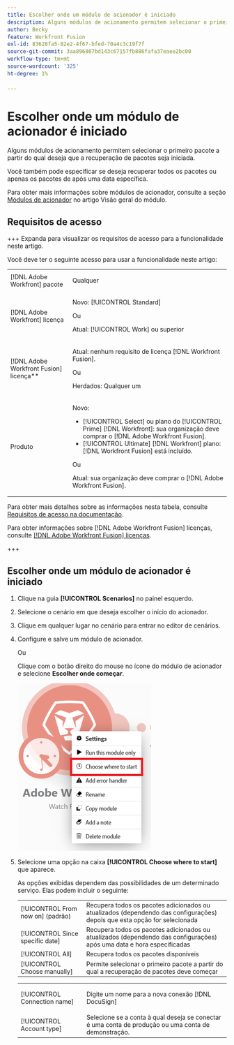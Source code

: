 ```yaml
---
title: Escolher onde um módulo de acionador é iniciado
description: Alguns módulos de acionamento permitem selecionar o primeiro pacote a partir do qual deseja que a recuperação de pacotes seja iniciada.
author: Becky
feature: Workfront Fusion
exl-id: 83628fa5-82e2-4f67-bfed-70a4c3c19f7f
source-git-commit: 3aa896867bd143c67157fb886fafa37eaee2bc00
workflow-type: tm+mt
source-wordcount: '325'
ht-degree: 1%

---
```


# Escolher onde um módulo de acionador é iniciado

Alguns módulos de acionamento permitem selecionar o primeiro pacote a partir do qual deseja que a recuperação de pacotes seja iniciada.

Você também pode especificar se deseja recuperar todos os pacotes ou apenas os pacotes de após uma data específica.

Para obter mais informações sobre módulos de acionador, consulte a seção [Módulos de acionador](/help/workfront-fusion/get-started-with-fusion/understand-fusion/module-overview.md#trigger-modules) no artigo Visão geral do módulo.

## Requisitos de acesso

+++ Expanda para visualizar os requisitos de acesso para a funcionalidade neste artigo.

Você deve ter o seguinte acesso para usar a funcionalidade neste artigo:

<table style="table-layout:auto">
 <col> 
 <col> 
 <tbody> 
  <tr> 
   <td role="rowheader">[!DNL Adobe Workfront] pacote</td> 
   <td> <p>Qualquer</p> </td> 
  </tr> 
  <tr data-mc-conditions=""> 
   <td role="rowheader">[!DNL Adobe Workfront] licença</td> 
   <td> <p>Novo: [!UICONTROL Standard]</p><p>Ou</p><p>Atual: [!UICONTROL Work] ou superior</p> </td> 
  </tr> 
  <tr> 
   <td role="rowheader">[!DNL Adobe Workfront Fusion] licença**</td> 
   <td>
   <p>Atual: nenhum requisito de licença [!DNL Workfront Fusion].</p>
   <p>Ou</p>
   <p>Herdados: Qualquer um </p>
   </td> 
  </tr> 
  <tr> 
   <td role="rowheader">Produto</td> 
   <td>
   <p>Novo:</p> <ul><li>[!UICONTROL Select] ou plano do [!UICONTROL Prime] [!DNL Workfront]: sua organização deve comprar o [!DNL Adobe Workfront Fusion].</li><li>[!UICONTROL Ultimate] [!DNL Workfront] plano: [!DNL Workfront Fusion] está incluído.</li></ul>
   <p>Ou</p>
   <p>Atual: sua organização deve comprar o [!DNL Adobe Workfront Fusion].</p>
   </td> 
  </tr>
 </tbody> 
</table>

Para obter mais detalhes sobre as informações nesta tabela, consulte [Requisitos de acesso na documentação](/help/workfront-fusion/references/licenses-and-roles/access-level-requirements-in-documentation.md).

Para obter informações sobre [!DNL Adobe Workfront Fusion] licenças, consulte [[!DNL Adobe Workfront Fusion] licenças](/help/workfront-fusion/set-up-and-manage-workfront-fusion/licensing-operations-overview/license-automation-vs-integration.md).

+++

## Escolher onde um módulo de acionador é iniciado

1. Clique na guia **[!UICONTROL Scenarios]** no painel esquerdo.
1. Selecione o cenário em que deseja escolher o início do acionador.
1. Clique em qualquer lugar no cenário para entrar no editor de cenários.
1. Configure e salve um módulo de acionador.

   Ou

   Clique com o botão direito do mouse no ícone do módulo de acionador e selecione **Escolher onde começar**.

   ![Escolher onde começar](assets/choose-where-to-start.png)

1. Selecione uma opção na caixa **[!UICONTROL Choose where to start]** que aparece.

   As opções exibidas dependem das possibilidades de um determinado serviço. Elas podem incluir o seguinte:

   <table style="table-layout:auto">
    <col> 
    <col> 
    <tbody>
    <tr>
    <td>[!UICONTROL From now on] (padrão)</td>
    <td>Recupera todos os pacotes adicionados ou atualizados (dependendo das configurações) depois que esta opção for selecionada</td>
    </tr>
     <tr>
    <td>[!UICONTROL Since specific date]</td>
    <td>Recupera todos os pacotes adicionados ou atualizados (dependendo das configurações) após uma data e hora especificadas</td>
      </tr>
      <tr>
    <td>[!UICONTROL All]</td>
    <td>Recupera todos os pacotes disponíveis</td>
     </tr>
      <tr>
    <td>[!UICONTROL Choose manually]</td>
    <td>Permite selecionar o primeiro pacote a partir do qual a recuperação de pacotes deve começar</td>
     </tr>
     </tbody>
   </table>



   <table style="table-layout:auto">
    <col> 
    <col> 
    <tbody> 
     <tr> 
      <td role="rowheader"> <p>[!UICONTROL Connection name]</p> </td> 
      <td>Digite um nome para a nova conexão [!DNL DocuSign]</td> 
     </tr> 
     <tr> 
      <td role="rowheader">[!UICONTROL Account type]</td> 
      <td>Selecione se a conta à qual deseja se conectar é uma conta de produção ou uma conta de demonstração.</td> 
     </tr> 
    </tbody> 
   </table>


